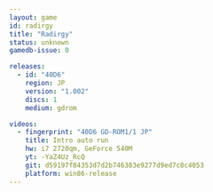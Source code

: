```yaml
---
layout: game
id: radirgy
title: "Radirgy"
status: unknown
gamedb-issue: 0

releases:
  - id: "40D6"
    region: JP
    version: "1.002"
    discs: 1
    medium: gdrom

videos:
  - fingerprint: "40D6 GD-ROM1/1 JP"
    title: Intro auto run
    hw: i7 2720qm, GeForce 540M
    yt: -YaZ4Uz_RcQ
    git: d59197f84353d7d2b746383e9277d9ed7c8c4053
    platform: win86-release
---
```

